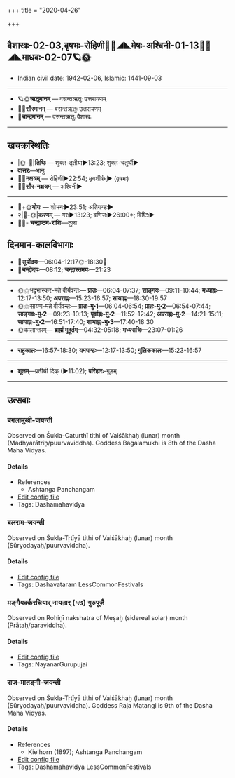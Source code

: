 +++
title = "2020-04-26"

+++
## वैशाखः-02-03,वृषभः-रोहिणी🌛🌌◢◣मेषः-अश्विनी-01-13🌌🌞◢◣माधवः-02-07🪐🌞
- Indian civil date: 1942-02-06, Islamic: 1441-09-03
___________________
- 🪐🌞**ऋतुमानम्** — वसन्तऋतुः उत्तरायणम्
- 🌌🌞**सौरमानम्** — वसन्तऋतुः उत्तरायणम्
- 🌛**चान्द्रमानम्** — वसन्तऋतुः वैशाखः
___________________


## खचक्रस्थितिः
- |🌞-🌛|**तिथिः** — शुक्ल-तृतीया►13:23; शुक्ल-चतुर्थी►  
- **वासरः**—भानुः  
- 🌌🌛**नक्षत्रम्** — रोहिणी►22:54; मृगशीर्षम्► (वृषभः)  
- 🌌🌞**सौर-नक्षत्रम्** — अश्विनी►  
___________________
- 🌛+🌞**योगः** — शोभनः►23:51; अतिगण्डः►  
- २|🌛-🌞|**करणम्** — गरः►13:23; वणिजः►26:00*; विष्टिः►  
- 🌌🌛- **चन्द्राष्टम-राशिः**—तुला  


## दिनमान-कालविभागाः
- 🌅**सूर्योदयः**—06:04-12:17🌞️-18:30🌇  
- 🌛**चन्द्रोदयः**—08:12; **चन्द्रास्तमयः**—21:23  
___________________
- 🌞⚝भट्टभास्कर-मते वीर्यवन्तः— **प्रातः**—06:04-07:37; **साङ्गवः**—09:11-10:44; **मध्याह्नः**—12:17-13:50; **अपराह्णः**—15:23-16:57; **सायाह्नः**—18:30-19:57  
- 🌞⚝सायण-मते वीर्यवन्तः— **प्रातः-मु॰1**—06:04-06:54; **प्रातः-मु॰2**—06:54-07:44; **साङ्गवः-मु॰2**—09:23-10:13; **पूर्वाह्णः-मु॰2**—11:52-12:42; **अपराह्णः-मु॰2**—14:21-15:11; **सायाह्णः-मु॰2**—16:51-17:40; **सायाह्णः-मु॰3**—17:40-18:30  
- 🌞कालान्तरम्— **ब्राह्मं मुहूर्तम्**—04:32-05:18; **मध्यरात्रिः**—23:07-01:26  
___________________
- **राहुकालः**—16:57-18:30; **यमघण्टः**—12:17-13:50; **गुलिककालः**—15:23-16:57  
___________________
- **शूलम्**—प्रतीची दिक् (►11:02); **परिहारः**–गुडम्  
___________________

## उत्सवाः
### बगलामुखी-जयन्ती

Observed on Śukla-Caturthī tithi of Vaiśākhaḥ (lunar) month (Madhyarātriḥ/puurvaviddha). Goddess Bagalamukhi is 8th of the Dasha Maha Vidyas.

#### Details
- References
  - Ashtanga Panchangam
- [Edit config file](https://github.com/jyotisham/adyatithi/tree/master/devatA/shakti/lunar_month/tithi/02/04/bagalAmukhI~jayantI.toml)
- Tags: Dashamahavidya


### बलराम-जयन्ती

Observed on Śukla-Tṛtīyā tithi of Vaiśākhaḥ (lunar) month (Sūryodayaḥ/puurvaviddha). 

#### Details
- [Edit config file](https://github.com/jyotisham/adyatithi/tree/master/devatA/vaiShNava/lunar_month/tithi/02/03/balarAma~jayantI.toml)
- Tags: Dashavataram LessCommonFestivals


### मङ्गैयर्क्करचियार् नायऩार् (५७) गुरुपूजै

Observed on Rohiṇī nakshatra of Meṣaḥ (sidereal solar) month (Prātaḥ/paraviddha). 

#### Details
- [Edit config file](https://github.com/jyotisham/adyatithi/tree/master/mahApuruSha/nAyanAr/sidereal_solar_month/nakshatra/01/04/maGgaiyarkkaraciyAr%20nAyan2Ar%20%2857%29%20gurupUjai.toml)
- Tags: NayanarGurupujai


### राज-मातङ्गी-जयन्ती

Observed on Śukla-Tṛtīyā tithi of Vaiśākhaḥ (lunar) month (Sūryodayaḥ/puurvaviddha). Goddess Raja Matangi is 9th of the Dasha Maha Vidyas.

#### Details
- References
  - Kielhorn (1897); Ashtanga Panchangam
- [Edit config file](https://github.com/jyotisham/adyatithi/tree/master/devatA/shakti/lunar_month/tithi/02/03/rAja-mAtaGgI~jayantI.toml)
- Tags: Dashamahavidya LessCommonFestivals


